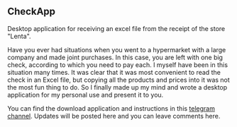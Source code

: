 ## CheckApp
Desktop application for receiving an excel file from the receipt of the store "Lenta".

Have you ever had situations when you went to a hypermarket with a large company and made joint purchases. In this case, you are left with one big check, according to which you need to pay each. I myself have been in this situation many times. It was clear that it was most convenient to read the check in an Excel file, but copying all the products and prices into it was not the most fun thing to do. So I finally made up my mind and wrote a desktop application for my personal use and present it to you.

You can find the download application and instructions in this [telegram channel](https://t.me/check_app_tata). Updates will be posted here and you can leave comments here.
